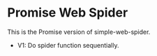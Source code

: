 # Promise Web Spider

This is the Promise version of simple-web-spider.

- V1: Do spider function sequentially.